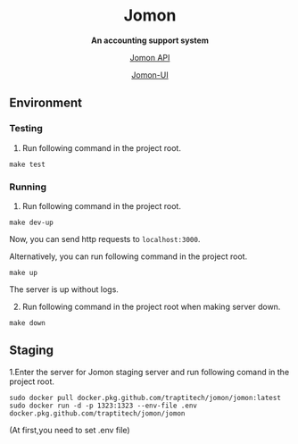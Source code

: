 <div align="center">
  <h1>Jomon</h1>
  <p>
    <strong>An accounting support system</strong>
  </p>
  <p>
    <a href="https://apis.trap.jp/?urls.primaryName=Jomon#/">Jomon API</a>
  <p>
  <p>
    <a href="https://github.com/traPtitech/Jomon-UI">Jomon-UI</a>
  <p>
</div>

## Environment

### Testing

1. Run following command in the project root.

```shell script
make test
```

### Running

1. Run following command in the project root.

```shell script
make dev-up
```

Now, you can send http requests to `localhost:3000`.

Alternatively, you can run following command in the project root.

```shell script
make up
```

The server is up without logs.

2. Run following command in the project root when making server down.

```shell script
make down
```


## Staging

1.Enter the server for Jomon staging server and run following comand in the project root.

```shell script
sudo docker pull docker.pkg.github.com/traptitech/jomon/jomon:latest
sudo docker run -d -p 1323:1323 --env-file .env docker.pkg.github.com/traptitech/jomon/jomon
```

(At first,you need to set .env file)
